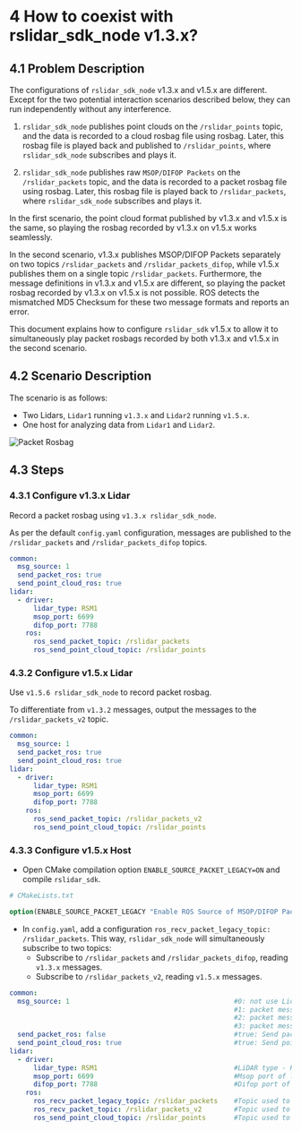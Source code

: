 # 4 How to coexist with rslidar_sdk_node v1.3.x?

## 4.1 Problem Description

The configurations of `rslidar_sdk_node` v1.3.x and v1.5.x are different. Except for the two potential interaction scenarios described below, they can run independently without any interference.

1. `rslidar_sdk_node` publishes point clouds on the `/rslidar_points` topic, and the data is recorded to a cloud rosbag file using rosbag. Later, this rosbag file is played back and published to `/rslidar_points`, where `rslidar_sdk_node` subscribes and plays it.

2. `rslidar_sdk_node` publishes raw `MSOP/DIFOP Packets` on the `/rslidar_packets` topic, and the data is recorded to a packet rosbag file using rosbag. Later, this rosbag file is played back to `/rslidar_packets`, where `rslidar_sdk_node` subscribes and plays it.

In the first scenario, the point cloud format published by v1.3.x and v1.5.x is the same, so playing the rosbag recorded by v1.3.x on v1.5.x works seamlessly.

In the second scenario, v1.3.x publishes MSOP/DIFOP Packets separately on two topics `/rslidar_packets` and `/rslidar_packets_difop`, while v1.5.x publishes them on a single topic `/rslidar_packets`. Furthermore, the message definitions in v1.3.x and v1.5.x are different, so playing the packet rosbag recorded by v1.3.x on v1.5.x is not possible. ROS detects the mismatched MD5 Checksum for these two message formats and reports an error.

This document explains how to configure `rslidar_sdk` v1.5.x to allow it to simultaneously play packet rosbags recorded by both v1.3.x and v1.5.x in the second scenario.

## 4.2 Scenario Description

The scenario is as follows:
+ Two Lidars, `Lidar1` running `v1.3.x` and `Lidar2` running `v1.5.x`.
+ One host for analyzing data from `Lidar1` and `Lidar2`.

![Packet Rosbag](./img/04_01_packet_rosbag.png)

## 4.3 Steps

### 4.3.1 Configure v1.3.x Lidar

Record a packet rosbag using `v1.3.x rslidar_sdk_node`.

As per the default `config.yaml` configuration, messages are published to the `/rslidar_packets` and `/rslidar_packets_difop` topics.

```yaml
common:
  msg_source: 1
  send_packet_ros: true
  send_point_cloud_ros: true
lidar:
  - driver:
      lidar_type: RSM1
      msop_port: 6699
      difop_port: 7788
    ros:
      ros_send_packet_topic: /rslidar_packets
      ros_send_point_cloud_topic: /rslidar_points
```

### 4.3.2 Configure v1.5.x Lidar

Use `v1.5.6 rslidar_sdk_node` to record packet rosbag.

To differentiate from `v1.3.2` messages, output the messages to the `/rslidar_packets_v2` topic.

```yaml
common:
  msg_source: 1 
  send_packet_ros: true
  send_point_cloud_ros: true
lidar:
  - driver:
      lidar_type: RSM1
      msop_port: 6699
      difop_port: 7788
    ros:
      ros_send_packet_topic: /rslidar_packets_v2
      ros_send_point_cloud_topic: /rslidar_points
```


### 4.3.3 Configure v1.5.x Host

+ Open CMake compilation option `ENABLE_SOURCE_PACKET_LEGACY=ON` and compile `rslidar_sdk`.

```cmake
# CMakeLists.txt

option(ENABLE_SOURCE_PACKET_LEGACY "Enable ROS Source of MSOP/DIFOP Packet v1.3.x" ON)

```

+ In `config.yaml`, add a configuration `ros_recv_packet_legacy_topic: /rslidar_packets`. This way, `rslidar_sdk_node` will simultaneously subscribe to two topics:
  + Subscribe to `/rslidar_packets` and `/rslidar_packets_difop`, reading `v1.3.x` messages.
  + Subscribe to `/rslidar_packets_v2`, reading `v1.5.x` messages.

```yaml
common:
  msg_source: 1                                         #0: not use Lidar
                                                        #1: packet message comes from online Lidar
                                                        #2: packet message comes from ROS or ROS2
                                                        #3: packet message comes from Pcap file
  send_packet_ros: false                                #true: Send packets through ROS or ROS2(Used to record packet)
  send_point_cloud_ros: true                            #true: Send point cloud through ROS or ROS2
lidar:
  - driver:
      lidar_type: RSM1                                  #LiDAR type - RS16, RS32, RSBP, RSHELIOS, RS128, RS80, RS48, RSM1
      msop_port: 6699                                   #Msop port of lidar
      difop_port: 7788                                  #Difop port of lidar
    ros:
      ros_recv_packet_legacy_topic: /rslidar_packets    #Topic used to receive lidar packets from ROS
      ros_recv_packet_topic: /rslidar_packets_v2        #Topic used to receive lidar packets from ROS
      ros_send_point_cloud_topic: /rslidar_points       #Topic used to send point cloud through ROS
```